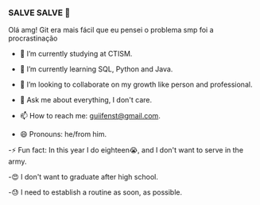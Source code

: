 ### SALVE SALVE 👋

Olá amg! Git era mais fácil que eu pensei o problema smp foi a procrastinação 

- 🔭 I’m currently studying at CTISM.

- 🌱 I’m currently learning SQL, Python and Java.

- 👯 I’m looking to collaborate on my growth like person and professional.

- 💬 Ask me about everything, I don't care.

- 📫 How to reach me: guiifenst@gmail.com.

- 😄 Pronouns: he/from him.

-⚡ Fun fact: In this year I do eighteen😭, and I don't want to serve in the army.

-😍 I don't want to graduate after high school.

-😓 I need to establish a routine as soon, as possible.

<!--
**gaxinim/gaxinim** is a ✨ _special_ ✨ repository because its `README.md` (this file) appears on your GitHub profile.
SALVE!
Here are some ideas to get you started:
- 🔭 I’m currently working on ...
Estudando
- 🌱 I’m currently learning ...
Ensino Médio
- 👯 I’m looking to collaborate on ...
- 🤔 I’m looking for help with ...
- 💬 Ask me about ...
- 📫 How to reach me: ...
- 😄 Pronouns: ...
Ele/dele
-⚡ Fun fact: ...
17 anos. Nao quero servir no exercito
-->
